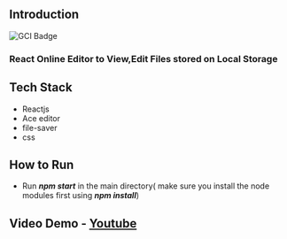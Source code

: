 
## Introduction
![GCI Badge](https://img.shields.io/badge/Google%20Code%20In-JBoss%20Community-red?style=flatr&labelColor=fdb900)
### React Online Editor to View,Edit Files stored on Local Storage

## Tech Stack
* Reactjs
* Ace editor
* file-saver
* css

## How to Run
* Run ***npm start*** in the main directory( make sure you install the node modules first using ***npm install***)

## Video Demo - [Youtube](https://youtu.be/u3PHpIwsZgk)
